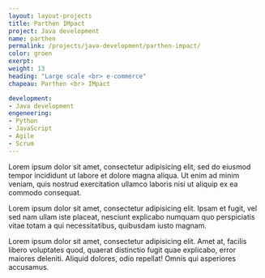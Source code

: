 ```yaml
---
layout: layout-projects
title: Parthen IMpact
project: Java development
name: parthen
permalink: /projects/java-development/parthen-impact/
color: groen
exerpt:
weight: 13
heading: "Large scale <br> e-commerce"
chapeau: Parthen <br> IMpact

development:
- Java development
engeneering:
- Python
- JavaScript
- Agile
- Scrum
---
```


Lorem ipsum dolor sit amet, consectetur adipisicing elit, sed do eiusmod tempor incididunt ut labore et dolore magna aliqua. Ut enim ad minim veniam, quis nostrud exercitation ullamco laboris nisi ut aliquip ex ea commodo consequat.

Lorem ipsum dolor sit amet, consectetur adipisicing elit. Ipsam et fugit, vel sed nam ullam iste placeat, nesciunt explicabo numquam quo perspiciatis vitae totam a qui necessitatibus, quibusdam iusto magnam.

Lorem ipsum dolor sit amet, consectetur adipisicing elit. Amet at, facilis libero voluptates quod, quaerat distinctio fugit quae explicabo, error maiores deleniti. Aliquid dolores, odio repellat! Omnis qui asperiores accusamus.